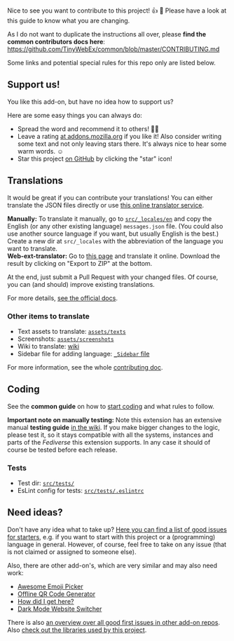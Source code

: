Nice to see you want to contribute to this project! :+1: :tada:
Please have a look at this guide to know what you are changing.

As I do not want to duplicate the instructions all over, please **find the common contributors docs here**: https://github.com/TinyWebEx/common/blob/master/CONTRIBUTING.md

Some links and potential special rules for this repo only are listed below.

## Support us!

You like this add-on, but have no idea how to support us?

Here are some easy things you can always do:

* Spread the word and recommend it to others! 🤗😍
* Leave a rating [at addons.mozilla.org](https://addons.mozilla.org/firefox/addon/mastodon-simplified-federation/reviews/) if you like it!
  Also consider writing some text and not only leaving stars there. It's always nice to hear some warm words. ☺️
* Star this project [on GitHub](https://github.com/rugk/mastodon-simplified-federation) by clicking the "star" icon!

## Translations

It would be great if you can contribute your translations! You can either translate the JSON files directly or use [this online translator service](https://lusito.github.io/web-ext-translator/?gh=https://github.com/rugk/mastodon-simplified-federation/tree/main).

**Manually:** To translate it manually, go to [`src/_locales/en`](src/_locales/en) and copy the English (or any other existing language) `messages.json` file. (You could also use another source language if you want, but usually English is the best.) Create a new dir at `src/_locales` with the abbreviation of the language you want to translate.  
**Web-ext-translator:** Go to [this page](https://lusito.github.io/web-ext-translator/?gh=https://github.com/rugk/mastodon-simplified-federation/tree/main) and translate it online. Download the result by clicking on "Export to ZIP" at the bottom.

At the end, just submit a Pull Request with your changed files.
Of course, you can (and should) improve existing translations.

For more details, [see the official docs](https://developer.mozilla.org/Add-ons/WebExtensions/Internationalization#Providing_localized_strings_in__locales).

### Other items to translate

* Text assets to translate: [`assets/texts`](assets/texts)
* Screenshots: [`assets/screenshots`](assets/screenshots)
* Wiki to translate: [wiki](../../wiki)
* Sidebar file for adding language: [`_Sidebar` file](../../wiki/_Sidebar/_edit)

For more information, see the whole [contributing doc](https://github.com/TinyWebEx/common/blob/master/CONTRIBUTING.md#translations).

## Coding

See the **common guide** on how to [start coding](https://github.com/TinyWebEx/common/blob/master/CONTRIBUTING.md#coding) and what rules to follow.

**Important note on manually testing:** Note this extension has an extensive manual **testing guide** [in the wiki](https://github.com/rugk/mastodon-simplified-federation/wiki/Testing). If you make bigger changes to the logic, please test it, so it stays compatible with all the systems, instances and parts of the _Fediverse_ this extension supports. In any case it should of course be tested before each release.

### Tests

* Test dir: [`src/tests/`](src/tests/)
* EsLint config for tests: [`src/tests/.eslintrc`](src/tests/.eslintrc)

## Need ideas?

Don't have any idea what to take up? [Here you can find a list of good issues for starters](../../contribute), e.g. if you want to start with this project or a (programming) language in general.
However, of course, feel free to take on any issue (that is not claimed or assigned to someone else).

Also, there are other add-on's, which are very similar and may also need work:

* [Awesome Emoji Picker](https://github.com/rugk/how-did-i-get-here/contribute)
* [Offline QR Code Generator](https://github.com/rugk/offline-qr-code/contribute)
* [How did I get here?](https://github.com/rugk/how-did-i-get-here/contribute)
* [Dark Mode Website Switcher](https://github.com/rugk/website-dark-mode-switcher/contribute)

There is also [an overview over all good first issues in other add-on repos](https://github.com/issues?utf8=%E2%9C%93&q=is%3Aopen+is%3Aissue+archived%3Afalse+user%3Arugk+user%3ATinyWebEx+label%3A%22good+first+issue%22). Also [check out the libraries used by this project](https://github.com/TinyWebEx).
